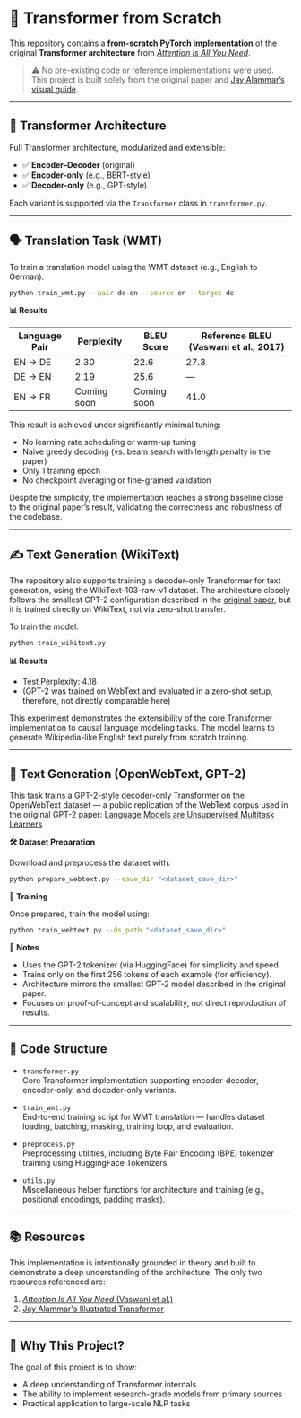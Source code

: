 # 🧠 Transformer from Scratch

This repository contains a **from-scratch PyTorch implementation** of the original **Transformer architecture** from [_Attention Is All You Need_](https://arxiv.org/abs/1706.03762).

> ⚠️ No pre-existing code or reference implementations were used. This project is built solely from the original paper and [Jay Alammar’s visual guide](https://jalammar.github.io/illustrated-transformer/).

---

## 🧱 Transformer Architecture

Full Transformer architecture, modularized and extensible:
- ✅ **Encoder–Decoder** (original)
- ✅ **Encoder-only** (e.g., BERT-style)
- ✅ **Decoder-only** (e.g., GPT-style)

Each variant is supported via the `Transformer` class in `transformer.py`.

---

## 🗣️ Translation Task (WMT)

To train a translation model using the WMT dataset (e.g., English to German):

```bash
python train_wmt.py --pair de-en --source en --target de
```

**📊 Results**

| Language Pair | Perplexity   | BLEU Score   | Reference BLEU (Vaswani et al., 2017) |
|---------------|--------------|--------------|----------------------------------------|
| EN → DE       | 2.30         | 22.6         | 27.3                                   |
| DE → EN       | 2.19         | 25.6         | —                                      |
| EN → FR       | Coming soon  | Coming soon  | 41.0                                   |

This result is achieved under significantly minimal tuning:
- No learning rate scheduling or warm-up tuning
- Naive greedy decoding (vs. beam search with length penalty in the paper)
- Only 1 training epoch
- No checkpoint averaging or fine-grained validation

Despite the simplicity, the implementation reaches a strong baseline close to the original paper’s result, validating the correctness and robustness of the codebase.

---

## ✍️ Text Generation (WikiText)

The repository also supports training a decoder-only Transformer for text generation, using the WikiText-103-raw-v1 dataset. The architecture closely follows the smallest GPT-2 configuration described in the [original paper](https://cdn.openai.com/better-language-models/language_models_are_unsupervised_multitask_learners.pdf), but it is trained directly on WikiText, not via zero-shot transfer.

To train the model:
```bash
python train_wikitext.py
```

**📊 Results**
- Test Perplexity: 4.18
- (GPT-2 was trained on WebText and evaluated in a zero-shot setup, therefore, not directly comparable here)

This experiment demonstrates the extensibility of the core Transformer implementation to causal language modeling tasks. The model learns to generate Wikipedia-like English text purely from scratch training.

---

## 🧾 Text Generation (OpenWebText, GPT-2)

This task trains a GPT-2-style decoder-only Transformer on the OpenWebText dataset — a public replication of the WebText corpus used in the original GPT-2 paper:
[Language Models are Unsupervised Multitask Learners](https://cdn.openai.com/better-language-models/language_models_are_unsupervised_multitask_learners.pdf)

**🛠 Dataset Preparation**

Download and preprocess the dataset with:

```bash
python prepare_webtext.py --save_dir "<dataset_save_dir>"
```

**🚀 Training**

Once prepared, train the model using:

```bash
python train_webtext.py --ds_path "<dataset_save_dir>"
```

**🔧 Notes**
- Uses the GPT-2 tokenizer (via HuggingFace) for simplicity and speed.
- Trains only on the first 256 tokens of each example (for efficiency).
- Architecture mirrors the smallest GPT-2 model described in the original paper.
- Focuses on proof-of-concept and scalability, not direct reproduction of results.

---

## 📂 Code Structure

- `transformer.py`  
  Core Transformer implementation supporting encoder-decoder, encoder-only, and decoder-only variants.

- `train_wmt.py`  
  End-to-end training script for WMT translation — handles dataset loading, batching, masking, training loop, and evaluation.

- `preprocess.py`  
  Preprocessing utilities, including Byte Pair Encoding (BPE) tokenizer training using HuggingFace Tokenizers.

- `utils.py`  
  Miscellaneous helper functions for architecture and training (e.g., positional encodings, padding masks).

---

## 📚 Resources

This implementation is intentionally grounded in theory and built to demonstrate a deep understanding of the architecture. The only two resources referenced are:

1. [_Attention Is All You Need_ (Vaswani et al.)](https://arxiv.org/abs/1706.03762)
2. [Jay Alammar's Illustrated Transformer](https://jalammar.github.io/illustrated-transformer/)

---

## 🎯 Why This Project?

The goal of this project is to show:
- A deep understanding of Transformer internals
- The ability to implement research-grade models from primary sources
- Practical application to large-scale NLP tasks

